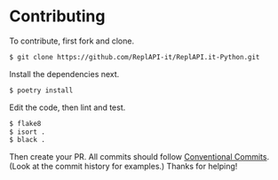 # Contributing

To contribute, first fork and clone.

```sh
$ git clone https://github.com/ReplAPI-it/ReplAPI.it-Python.git
```

Install the dependencies next.

```sh
$ poetry install
```

Edit the code, then lint and test.

```sh
$ flake8
$ isort .
$ black .
```

Then create your PR. All commits should follow [Conventional Commits](https://www.conventionalcommits.org). (Look at the commit history for examples.) Thanks for helping!
